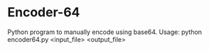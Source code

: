 # Encoder-64
Python program to manually encode using base64.
Usage: python encoder64.py <input_file> <output_file>

